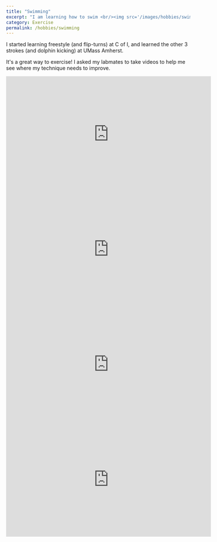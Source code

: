 ```yaml
---
title: "Swimming"
excerpt: "I am learning how to swim <br/><img src='/images/hobbies/swim.jpg'><br/>"
category: Exercise
permalink: /hobbies/swimming
---
```


I started learning freestyle (and flip-turns) at C of I, and learned the other 3 strokes (and dolphin kicking) at UMass Amherst.

It's a great way to exercise! I asked my labmates to take videos to help me see where my technique needs to improve.

<iframe width="560" height="315" src="https://www.youtube.com/embed/JvyYbdNyHIs" title="YouTube video player" frameborder="0" allow="accelerometer; autoplay; clipboard-write; encrypted-media; gyroscope; picture-in-picture" allowfullscreen></iframe>
<iframe width="560" height="315" src="https://www.youtube.com/embed/1O4yMoYu0AI" title="YouTube video player" frameborder="0" allow="accelerometer; autoplay; clipboard-write; encrypted-media; gyroscope; picture-in-picture" allowfullscreen></iframe>
<iframe width="560" height="315" src="https://www.youtube.com/embed/Pc6oUOD7uGY" title="YouTube video player" frameborder="0" allow="accelerometer; autoplay; clipboard-write; encrypted-media; gyroscope; picture-in-picture" allowfullscreen></iframe>
<iframe width="560" height="315" src="https://www.youtube.com/embed/eG9RGsq8Rdc" title="YouTube video player" frameborder="0" allow="accelerometer; autoplay; clipboard-write; encrypted-media; gyroscope; picture-in-picture" allowfullscreen></iframe>
